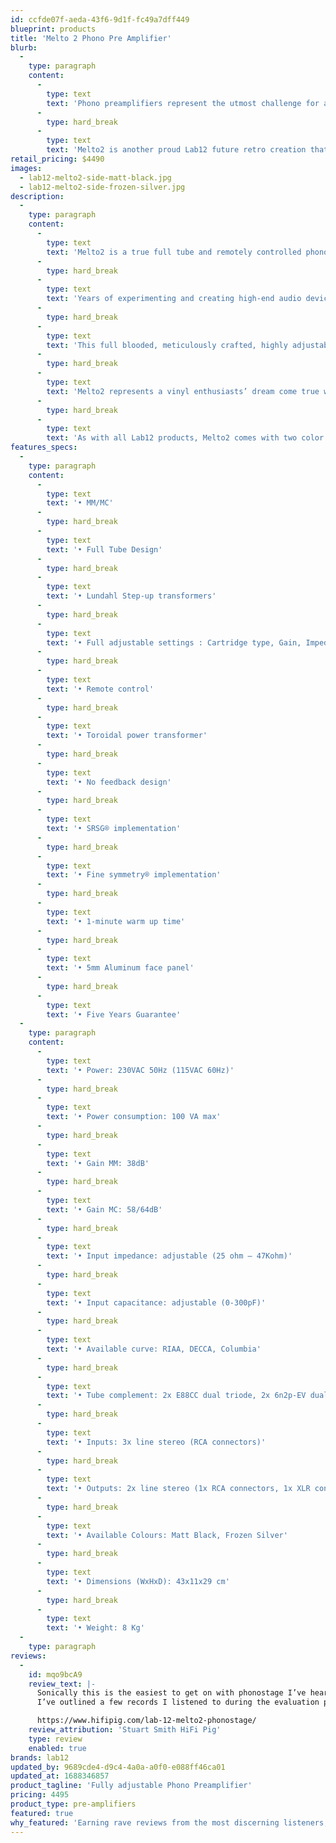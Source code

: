 ```yaml
---
id: ccfde07f-aeda-43f6-9d1f-fc49a7dff449
blueprint: products
title: 'Melto 2 Phono Pre Amplifier'
blurb:
  -
    type: paragraph
    content:
      -
        type: text
        text: 'Phono preamplifiers represent the utmost challenge for all high-end audio designers and companies. There are numerous phono preamplifiers on the market, of course, but as with the rest of Lab12’s products, we wanted to create a phono-stage that follows the profoundly different, flexible and sonically perfected Lab12 path.'
      -
        type: hard_break
      -
        type: text
        text: 'Melto2 is another proud Lab12 future retro creation that fuses past and present into a fully-fledged high-end product for the 21st Century'
retail_pricing: $4490
images:
  - lab12-melto2-side-matt-black.jpg
  - lab12-melto2-side-frozen-silver.jpg
description:
  -
    type: paragraph
    content:
      -
        type: text
        text: 'Melto2 is a true full tube and remotely controlled phono-stage with a high-quality OLED display, where all important functions are clearly visible and easily selectable in real time. You don’t even need to get up from your listening chair.'
      -
        type: hard_break
      -
        type: text
        text: 'Years of experimenting and creating high-end audio devices has allowed us to create what we believe to be the most potent and emotionally engaging phono preamplifier, where no subtle detail is being hidden behind the noise.'
      -
        type: hard_break
      -
        type: text
        text: 'This full blooded, meticulously crafted, highly adjustable phono-stage offers fine settings for impedance, capacitance, gain and even three EQ curves… and there’s more.'
      -
        type: hard_break
      -
        type: text
        text: 'Melto2 represents a vinyl enthusiasts’ dream come true with an exceptional sound quality and Lab12’s legendary down to earth pricing.'
      -
        type: hard_break
      -
        type: text
        text: 'As with all Lab12 products, Melto2 comes with two color choices of glass blasting anodizing finish'
features_specs:
  -
    type: paragraph
    content:
      -
        type: text
        text: '• MM/MC'
      -
        type: hard_break
      -
        type: text
        text: '• Full Tube Design'
      -
        type: hard_break
      -
        type: text
        text: '• Lundahl Step-up transformers'
      -
        type: hard_break
      -
        type: text
        text: '• Full adjustable settings : Cartridge type, Gain, Impedance, Capacitance, Curve, Mono/Stereo Output'
      -
        type: hard_break
      -
        type: text
        text: '• Remote control'
      -
        type: hard_break
      -
        type: text
        text: '• Toroidal power transformer'
      -
        type: hard_break
      -
        type: text
        text: '• No feedback design'
      -
        type: hard_break
      -
        type: text
        text: '• SRSG® implementation'
      -
        type: hard_break
      -
        type: text
        text: '• Fine symmetry® implementation'
      -
        type: hard_break
      -
        type: text
        text: '• 1-minute warm up time'
      -
        type: hard_break
      -
        type: text
        text: '• 5mm Aluminum face panel'
      -
        type: hard_break
      -
        type: text
        text: '• Five Years Guarantee'
  -
    type: paragraph
    content:
      -
        type: text
        text: '• Power: 230VAC 50Hz (115VAC 60Hz)'
      -
        type: hard_break
      -
        type: text
        text: '• Power consumption: 100 VA max'
      -
        type: hard_break
      -
        type: text
        text: '• Gain MM: 38dB'
      -
        type: hard_break
      -
        type: text
        text: '• Gain MC: 58/64dB'
      -
        type: hard_break
      -
        type: text
        text: '• Input impedance: adjustable (25 ohm – 47Kohm)'
      -
        type: hard_break
      -
        type: text
        text: '• Input capacitance: adjustable (0-300pF)'
      -
        type: hard_break
      -
        type: text
        text: '• Available curve: RIAA, DECCA, Columbia'
      -
        type: hard_break
      -
        type: text
        text: '• Tube complement: 2x E88CC dual triode, 2x 6n2p-EV dual triode'
      -
        type: hard_break
      -
        type: text
        text: '• Inputs: 3x line stereo (RCA connectors)'
      -
        type: hard_break
      -
        type: text
        text: '• Outputs: 2x line stereo (1x RCA connectors, 1x XLR connectors)'
      -
        type: hard_break
      -
        type: text
        text: '• Available Colours: Matt Black, Frozen Silver'
      -
        type: hard_break
      -
        type: text
        text: '• Dimensions (WxHxD): 43x11x29 cm'
      -
        type: hard_break
      -
        type: text
        text: '• Weight: 8 Kg'
  -
    type: paragraph
reviews:
  -
    id: mqo9bcA9
    review_text: |-
      Sonically this is the easiest to get on with phonostage I’ve heard in our system. It is quiet to the point of silent in operation, allowing me to really get into a recording’s detail, but at the same time it is relaxed, unhurried and natural sounding in its delivery.  There is a definite feeling to music having more space around individual instruments and those instruments sit in the soundstage with a solidity that is uncanny.
      I’ve outlined a few records I listened to during the evaluation process but the melto was completely unfazed at whatever style of music I played through it, being equally at home with Dutch gabber from the early 90s to Miles Davis and everything in-between.

      https://www.hifipig.com/lab-12-melto2-phonostage/
    review_attribution: 'Stuart Smith HiFi Pig'
    type: review
    enabled: true
brands: lab12
updated_by: 9689cde4-d9c4-4a0a-a0f0-e088ff46ca01
updated_at: 1688346857
product_tagline: 'Fully adjustable Phono Preamplifier'
pricing: 4495
product_type: pre-amplifiers
featured: true
why_featured: 'Earning rave reviews from the most discerning listeners, this all-tube phonostage is simply remarkable: incredibly musical, highly resolving, natural and flowing. A disruptive product that outperforms competitors costing several times as much.'
---
```

